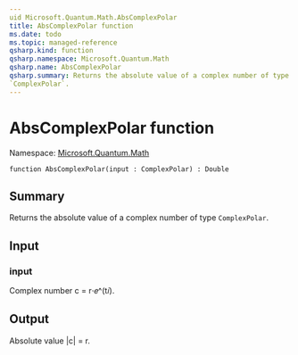```yaml
---
uid Microsoft.Quantum.Math.AbsComplexPolar
title: AbsComplexPolar function
ms.date: todo
ms.topic: managed-reference
qsharp.kind: function
qsharp.namespace: Microsoft.Quantum.Math
qsharp.name: AbsComplexPolar
qsharp.summary: Returns the absolute value of a complex number of type
`ComplexPolar`.
---
```


# AbsComplexPolar function

Namespace: [Microsoft.Quantum.Math](xref:Microsoft.Quantum.Math)

```qsharp
function AbsComplexPolar(input : ComplexPolar) : Double
```

## Summary
Returns the absolute value of a complex number of type
`ComplexPolar`.

## Input
### input
Complex number c = r⋅𝑒^(t𝑖).

## Output
Absolute value |c| = r.
